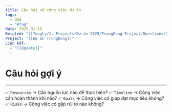 ```yaml
---
title: Câu hỏi về công việc dự án
tags:
  - Q&A
  - "#faq"
date: 2025-01-18
Related: "[[TungLy/1. Projects/Dự án 2025/TrungDong-Project/Questions/Question]]"
Project: "[[Dự án TrungDong]]"
Liên kết:
  - "[[Update]]"
---
```

# Câu hỏi gợi ý
---
✅ `Resources` → Cần nguồn lực nào để thực hiện?
✅ `Timeline` → Công việc cần hoàn thành khi nào?
✅ `Goals` → Công việc có giúp đạt mục tiêu không?
✅ `Risks` → Công việc có gặp rủi ro nào không?